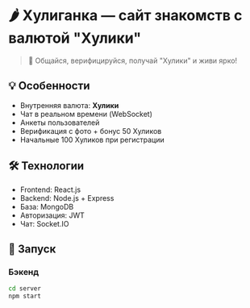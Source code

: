 # 🌶️ Хулиганка — сайт знакомств с валютой "Хулики"

> 💬 Общайся, верифицируйся, получай "Хулики" и живи ярко!

## 💡 Особенности
- Внутренняя валюта: **Хулики**
- Чат в реальном времени (WebSocket)
- Анкеты пользователей
- Верификация с фото + бонус 50 Хуликов
- Начальные 100 Хуликов при регистрации

## 🛠️ Технологии
- Frontend: React.js
- Backend: Node.js + Express
- База: MongoDB
- Авторизация: JWT
- Чат: Socket.IO

## 🔧 Запуск

### Бэкенд
```bash
cd server
npm start
